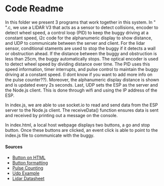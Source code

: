 # Code Readme

In this folder we present 3 programs that work together in this system. In "     ".c, we use a LIDAR V3 that acts as a sensor to detect collisions, encoder to detect wheel speed, a control loop (PID) to keep the buggy driving at a constant speed, i2c code for the alphanumeric display to show distance, and UDP to communicate between the server and client. For the lidar sensor, conditional staments are used to stop the buggy if it detects a wall or obstruction ahead. If the distance between the buggy and obstruction is less than 25cm, the buggy automatically stops. The optical encoder is used to detect wheel speed by dividing distance over time. The PID uses this speed information, timer interrupts, and pulse control to maintain the buggy driving at a constant speed. (I dont know if you want to add more info on the pulse counter??). Moreover, the alphanumeric display distance is shown and is updated every 2s seconds. Last, UDP sets the ESP as the server and the Node.js client. This is done through wifi and using the IP address of the ESP.

In index.js, we are able to use socket.io to read and send data from the ESP server to the Node.js client. The receiveData() function ensures data is sent and received by printing out a message on the console.

In index.html, a local host webpage displays two buttons, a go and stop button. Once these buttons are clicked, an event click is able to point to the index.js file to communicate with the buggy.

#### Sources
- [Button on HTML](https://gist.github.com/aerrity/fd393e5511106420fba0c9602cc05d35)
- [Button formatting](https://www.w3schools.com/howto/howto_css_block_buttons.asp)
- [Pulse Counting](https://docs.espressif.com/projects/esp-idf/en/latest/esp32/api-reference/peripherals/pcnt.html)
- [Udp Example](https://www.geeksforgeeks.org/udp-server-client-implementation-c/)
- [Lidar Datasheet](http://static.garmin.com/pumac/LIDAR_Lite_v3_Operation_Manual_and_Technical_Specifications.pdf)
